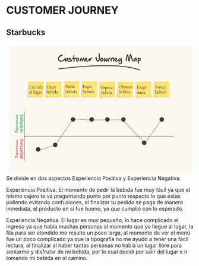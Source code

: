 # CUSTOMER JOURNEY
## Starbucks
![Sketch](IMAGE/journal.jpg)
Se divide en dos aspectos Experiencia Positiva y Experiencia Negativa.

Experiencia Positiva: El momento de pedir la bebida fue muy fácil ya que el mismo cajero te va preguntando punto por punto respecto lo que estas pidiendo evitando confusiones, al finalizar tu pedido se paga de manera inmediata, el producto en sí fue bueno, ya que cumplió con lo esperado.

Experiencia Negativa: El lugar es muy pequeño, lo hace complicado el ingreso ya que había muchas personas al momento que yo llegue al lugar, la fila para ser atendido me resulto un poco larga, al momento de ver el menú fue un poco complicado ya que la tipografía no me ayudo a tener una fácil lectura, al finalizar al haber tantas personas no había un lugar libre para sentarme y disfrutar de mi bebida, por lo cual decidí por salir del lugar e ir tomando mi bebida en el camino.

